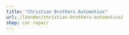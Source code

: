 ```yaml
---
title: "Christian Brothers Automotive"
url: /leander/christian-brothers-automotive/
shop: car repair
---
```

